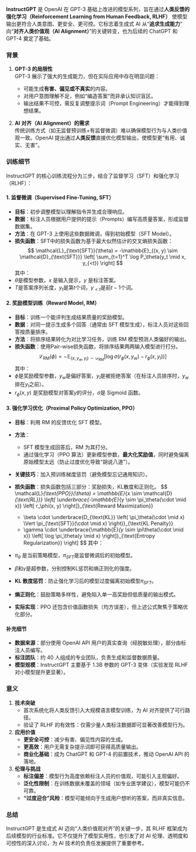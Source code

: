 
**InstructGPT** 是 OpenAI 在 GPT-3 基础上改进的模型系列，旨在通过**人类反馈的强化学习（Reinforcement Learning from Human Feedback, RLHF）** 使模型输出更符合人类意图、更安全、更可控。它标志着生成式 AI 从“**追求生成能力**” 向“**对齐人类价值观（AI Alignment）**”的关键转变，也为后续的 ChatGPT 和 GPT-4 奠定了基础。

### **背景**

1. **GPT-3 的局限性**  
    GPT-3 展示了强大的生成能力，但在实际应用中存在明显问题：
    - 可能生成**有害、偏见或不真实**的内容。
    - 对用户意图理解不足，例如“编造答案”而非承认知识盲区。
    - 输出结果不可控，需反复调整提示词（Prompt Engineering）才能得到理想结果。

2. **AI 对齐（AI Alignment）的需求**  
    传统训练方式（如无监督预训练+有监督微调）难以确保模型行为与人类价值观一致。OpenAI 提出通过**人类反馈**直接优化模型输出，使模型更“有用、诚实、无害”。

### **训练细节**

InstructGPT 的核心训练流程分为三步，结合了监督学习（SFT）和强化学习（RLHF）：

#### **1. 监督微调（Supervised Fine-Tuning, SFT）**

- **目标**：初步调整模型以理解指令并生成合理响应。
- **数据**：标注人员根据用户提供的提示（Prompts）编写高质量答案，形成监督数据集。
- **方法**：在 GPT-3 上使用这些数据微调，得到初始模型（SFT Model）。
- **损失函数**：SFT中的损失函数为基于最大似然估计的交叉熵损失函数：
$$
\mathcal{L}_{\text{SFT}}(\theta) = -\mathbb{E}_{(x, y) \sim \mathcal{D}_{\text{SFT}}} \left[ \sum_{t=1}^T \log P_\theta(y_t \mid x, y_{<t}) \right]
$$
其中：
- $\theta$是模型参数，$x$ 是输入提示，$y$ 是标注答案。
- $T$是答案序列长度，$y_t$​是第$t$个词，$y_{<t}$是前$t−1$个词。

#### **2. 奖励模型训练（Reward Model, RM）**

- **目标**：训练一个能评判生成结果质量的奖励模型。
- **数据**：对同一提示生成多个回答（通常由 SFT 模型生成），标注人员对这些回答按质量排序。
- **方法**：将排序结果转化为对比学习任务，训练 RM 模型预测人类偏好的输出。
- **损失函数**：使用Pair-wise损失函数，将排序结果两两输入模型进行打分。
$$\mathcal{L}_{\text{RM}}(\phi) = -\mathbb{E}_{(x, y_w, y_l) \sim \mathcal{D}_{\text{RM}}} \left[ \log \sigma \left( r_\phi(x, y_w) - r_\phi(x, y_l) \right) \right]$$
其中：
- $\phi$是奖励模型参数，$y_w$是偏好答案，$y_l$是被拒绝答案（在标注人员排序时，$y_w$排在$y_l$之前）。
- $r_{\phi}(x,y)$ 是奖励模型对答案$y$的评分，$\sigma$是 Sigmoid 函数。

#### **3. 强化学习优化（Proximal Policy Optimization, PPO）**

- **目标**：利用 RM 的反馈优化 SFT 模型。
- **方法**：
    - SFT 模型生成回答后，RM 为其打分。
    - 通过强化学习（PPO 算法）更新模型参数，**最大化奖励值**，同时避免偏离原始模型太远（防止过度优化导致“胡说八道”）。
- **关键技巧**：加入预训练梯度惩罚（避免模型忘记通用知识）。
- **损失函数**：损失函数包括三部分：奖励损失，KL散度和正则化。
$$
\mathcal{L}_{\text{PPO}}(\theta) = \mathbb{E}_{x \sim \mathcal{D}_{\text{RL}}} \left[
    \underbrace{-\mathbb{E}_{y \sim \pi_\theta(\cdot \mid x)} \left[ r_\phi(x, y) \right]}_{\text{Reward Maximization}}
    + \beta \cdot \underbrace{D_{\text{KL}} \left( \pi_\theta(\cdot \mid x) \Vert \pi_{\text{SFT}}(\cdot \mid x) \right)}_{\text{KL Penalty}}
    + \gamma \cdot \underbrace{\mathbb{E}_{y \sim \pi_\theta(\cdot \mid x)} \left[ \log \pi_\theta(y \mid x) \right]}_{\text{Entropy Regularization}}
\right]
$$
其中：
- $\pi_{\theta}$​ 是当前策略模型，$\pi_{SFT}$​是监督微调后的初始模型。
- $\beta$和$\gamma$是超参数，分别控制KL惩罚和熵正则化的强度。

- **KL 散度惩罚**：防止强化学习后的模型过度偏离初始模型$\pi_{SFT}$​。
- **熵正则化**：鼓励策略多样性，避免陷入单一高奖励但低质量的输出模式。
- **实际实现**：PPO 还包含价值函数损失（均方误差），但上述公式聚焦于策略优化部分。

#### **补充细节**

- **数据来源**：部分使用 OpenAI API 用户的真实查询（经脱敏处理），部分由标注人员编写。
- **标注团队**：约 40 人组成的专业团队，负责生成和监督数据质量。
- **模型规模**：InstructGPT 主要基于 1.3B 参数的 GPT-3 变体（实验发现 RLHF 对小模型提升更显著）。

### **意义**

1. **技术突破**
    - 首次系统化将人类反馈引入大规模语言模型训练，为 AI 对齐提供了可行路径。
    - 验证了 RLHF 的有效性：仅需少量人类标注数据即可显著改善模型行为。
2. **应用价值**
    - **更安全可控**：减少有害、偏见性内容的生成。
    - **更高效**：用户无需复杂提示词即可获得高质量输出。
    - **商业化基础**：成为 ChatGPT 和 GPT-4 的前置技术，推动 OpenAI API 的落地。
3. **伦理与挑战**
    - **标注偏差**：模型行为高度依赖标注人员的价值观，可能引入主观偏好。
    - **泛化性限制**：在训练数据未覆盖的领域（如专业医学建议），模型可能仍不可靠。
    - **“过度迎合”风险**：模型可能倾向于生成用户想听的答案，而非真实信息。

### **总结**

InstructGPT 是生成式 AI 迈向“人类价值观对齐”的关键一步，其 RLHF 框架成为后续模型的行业标准。它不仅提升了模型实用性，也引发了对 AI 伦理、透明度和可控性的深入讨论，为 AI 技术的负责任发展提供了重要参考。